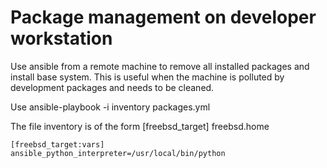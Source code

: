 # Package management on developer workstation
Use ansible from a remote machine to remove all installed packages and install base system.
This is useful when the machine is polluted by development packages and needs to be cleaned.

Use
    ansible-playbook -i inventory packages.yml

The file inventory is of the form
    [freebsd_target]
    freebsd.home
    
    [freebsd_target:vars]
    ansible_python_interpreter=/usr/local/bin/python

